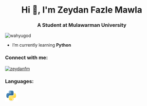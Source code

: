 <h1 align="center">Hi 👋, I'm Zeydan Fazle Mawla</h1>
<h3 align="center">A Student at Mulawarman University</h3>

<p align="left"> <img src="https://komarev.com/ghpvc/?username=wahyugod&label=Profile%20views&color=0e75b6&style=flat" alt="wahyugod" /> </p>

- I’m currently learning **Python**

<h3 align="left">Connect with me:</h3>
<p align="left">
<a href="https://instagram.com/zeydanfm" target="blank"><img align="center" src="https://raw.githubusercontent.com/rahuldkjain/github-profile-readme-generator/master/src/images/icons/Social/instagram.svg" alt="zeydanfm" height="30" width="40" /></a>
</p>

<h3 align="left">Languages:</h3>
<p align="left"> <a href="https://www.python.org" target="_blank" rel="noreferrer"> <img src="https://raw.githubusercontent.com/devicons/devicon/master/icons/python/python-original.svg" alt="python" width="40" height="40"/> </p>
